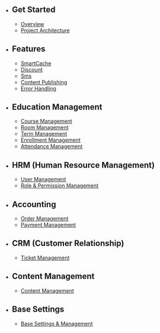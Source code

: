 - ## Get Started
    - [Overview](/{{route}}/{{version}}/overview)
    - [Project Architecture](/{{route}}/{{version}}/project-architecture)

- ## Features
    - [SmartCache](/{{route}}/{{version}}/smart-cache)
    - [Discount](/{{route}}/{{version}}/discount)
    - [Sms](/{{route}}/{{version}}/sms)
    - [Content Publishing](/{{route}}/{{version}}/content-publishing)
    - [Error Handling](/{{route}}/{{version}}/error-handling)

- ## Education Management
    - [Course Management](/{{route}}/{{version}}/course-management)
    - [Room Management](/{{route}}/{{version}}/room-management)
    - [Term Management](/{{route}}/{{version}}/term-management)
    - [Enrollment Management](/{{route}}/{{version}}/enrollment-management)
    - [Attendance Management](/{{route}}/{{version}}/attendance-management)

- ## HRM (Human Resource Management)
    - [User Management](/{{route}}/{{version}}/user-management)
    - [Role & Permission Management](/{{route}}/{{version}}/role-management)

- ## Accounting
    - [Order Management](/{{route}}/{{version}}/order-management)
    - [Payment Management](/{{route}}/{{version}}/payment-management)

- ## CRM (Customer Relationship)
    - [Ticket Management](/{{route}}/{{version}}/ticket-management)

- ## Content Management
    - [Content Management](/{{route}}/{{version}}/content-management)

- ## Base Settings
    - [Base Settings & Management](/{{route}}/{{version}}/base-settings)
